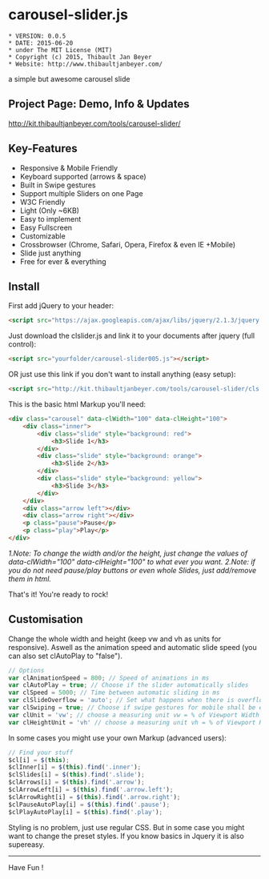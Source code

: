 # carousel-slider.js

	* VERSION: 0.0.5
 	* DATE: 2015-06-20
 	* under The MIT License (MIT)
 	* Copyright (c) 2015, Thibault Jan Beyer
	* Website: http://www.thibaultjanbeyer.com/

a simple but awesome carousel slide


Project Page: Demo, Info & Updates
-----------------------------------

http://kit.thibaultjanbeyer.com/tools/carousel-slider/


Key-Features
--------------------

+ Responsive & Mobile Friendly
+ Keyboard supported (arrows & space)
+ Built in Swipe gestures
+ Support multiple Sliders on one Page
+ W3C Friendly
+ Light (Only ~6KB)
+ Easy to implement
+ Easy Fullscreen
+ Customizable
+ Crossbrowser (Chrome, Safari, Opera, Firefox & even IE +Mobile)
+ Slide just anything
+ Free for ever & everything


Install
---------------

First add jQuery to your header:

```html
<script src="https://ajax.googleapis.com/ajax/libs/jquery/2.1.3/jquery.min.js"></script>
```

Just download the clslider.js and link it to your documents after jquery (full control):

```html
<script src="yourfolder/carousel-slider005.js"></script>
```

OR just use this link if you don't want to install anything (easy setup):

```html
<script src="http://kit.thibaultjanbeyer.com/tools/carousel-slider/cls.min.js"></script>
```

This is the basic html Markup you'll need:

```html
<div class="carousel" data-clWidth="100" data-clHeight="100">
	<div class="inner">
		<div class="slide" style="background: red">
			<h3>Slide 1</h3>
		</div>
		<div class="slide" style="background: orange">
			<h3>Slide 2</h3>
		</div>
		<div class="slide" style="background: yellow">
			<h3>Slide 3</h3>
		</div>
	</div>
	<div class="arrow left"></div>
	<div class="arrow right"></div>
	<p class="pause">Pause</p>
	<p class="play">Play</p>
</div>
```

*1.Note: To change the width and/or the height, just change the values of data-clWidth="100" data-clHeight="100" to what ever you want.*
*2.Note: if you do not need pause/play buttons or even whole Slides, just add/remove them in html.*

That's it! You're ready to rock!


Customisation
---------------------

Change the whole width and height (keep vw and vh as units for responsive). Aswell as the animation speed and automatic slide speed (you can also set clAutoPlay to "false").

```js
// Options
var clAnimationSpeed = 800; // Speed of animations in ms
var clAutoPlay = true; // Choose if the slider automatically slides
var clSpeed = 5000; // Time between automatic sliding in ms
var clSlideOverflow = 'auto'; // Set what happens when there is overflow (basic css)
var clSwiping = true; // Choose if swipe gestures for mobile shall be enabled
var clUnit = 'vw'; // choose a measuring unit vw = % of Viewport Width (vw = best)
var clHeightUnit = 'vh' // choose a measuring unit vh = % of Viewport Height (vh = best)
```

In some cases you might use your own Markup (advanced users):

```js
// Find your stuff
$cl[i] = $(this);
$clInner[i] = $(this).find('.inner');
$clSlides[i] = $(this).find('.slide');
$clArrows[i] = $(this).find('.arrow');
$clArrowLeft[i] = $(this).find('.arrow.left');
$clArrowRight[i] = $(this).find('.arrow.right');
$clPauseAutoPlay[i] = $(this).find('.pause');
$clPlayAutoPlay[i] = $(this).find('.play');
```

Styling is no problem, just use regular CSS. But in some case you might want to change the preset styles. If you know basics in Jquery it is also supereasy.

------------------
Have Fun !

